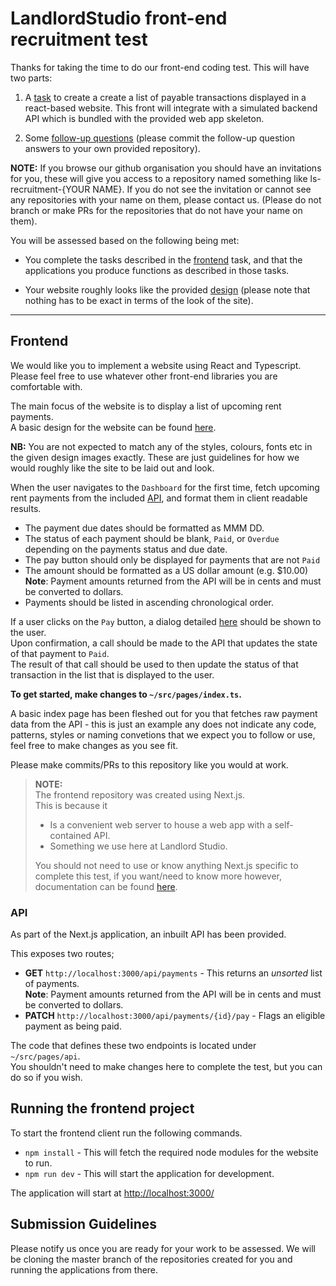 # LandlordStudio front-end recruitment test

Thanks for taking the time to do our front-end coding test. This will have two parts:

1. A [task](#frontend) to create a create a list of payable transactions displayed in a react-based website. This front will integrate with a simulated backend API which is bundled with the provided web app skeleton.

2. Some [follow-up questions](./FOLLOW-UP.md) (please commit the follow-up question answers to your own provided repository).

**NOTE:** If you browse our github organisation you should have an invitations for you, these will give you access to a repository named something like ls-recruitment-{YOUR NAME}. If you do not see the invitation or cannot see any repositories with your name on them, please contact us. (Please do not branch or make PRs for the repositories that do not have your name on them).

You will be assessed based on the following being met:

- You complete the tasks described in the [frontend](#frontend) task, and that the applications you produce functions as described in those tasks.

- Your website roughly looks like the provided [design](./design-spec/payment_list.png) (please note that nothing has to be exact in terms of the look of the site).

---

## Frontend

We would like you to implement a website using React and Typescript.  
Please feel free to use whatever other front-end libraries you are comfortable with.

The main focus of the website is to display a list of upcoming rent payments.  
A basic design for the website can be found [here](./design-spec/payment_list.png).

**NB:**
You are not expected to match any of the styles, colours, fonts etc in the given design images exactly. These are just guidelines for how we would roughly like the site to be laid out and look.

When the user navigates to the `Dashboard` for the first time, fetch upcoming rent payments from the included [API](#API), and format them in client readable results.

- The payment due dates should be formatted as MMM DD.
- The status of each payment should be blank, `Paid`, or `Overdue` depending on the payments status and due date.
- The pay button should only be displayed for payments that are not `Paid`
- The amount should be formatted as a US dollar amount (e.g. \$10.00)  
  **Note**: Payment amounts returned from the API will be in cents and must be converted to dollars.
- Payments should be listed in ascending chronological order.

If a user clicks on the `Pay` button, a dialog detailed [here](./design-spec/pay.png) should be shown to the user.  
Upon confirmation, a call should be made to the API that updates the state of that payment to `Paid`.  
The result of that call should be used to then update the status of that transaction in the list that is displayed to the user.

**To get started, make changes to `~/src/pages/index.ts`.**

A basic index page has been fleshed out for you that fetches raw payment data from the API - this is just an example any does not indicate any code, patterns, styles or naming convetions that we expect you to follow or use, feel free to make changes as you see fit.

Please make commits/PRs to this repository like you would at work.

> **NOTE:**  
> The frontend repository was created using Next.js.  
> This is because it
>
> - Is a convenient web server to house a web app with a self-contained API.
> - Something we use here at Landlord Studio.
>
> You should not need to use or know anything Next.js specific to complete this test, if you want/need to know more however, documentation can be found [here](https://nextjs.org/docs).

### API <a name="API"></a>

As part of the Next.js application, an inbuilt API has been provided.

This exposes two routes;

- **GET** `http://localhost:3000/api/payments` - This returns an _unsorted_ list of payments.  
  **Note**: Payment amounts returned from the API will be in cents and must be converted to dollars.
- **PATCH** `http://localhost:3000/api/payments/{id}/pay` - Flags an eligible payment as being paid.

The code that defines these two endpoints is located under `~/src/pages/api`.  
You shouldn't need to make changes here to complete the test, but you can do so if you wish.

## Running the frontend project

To start the frontend client run the following commands.

- `npm install` - This will fetch the required node modules for the website to run.
- `npm run dev` - This will start the application for development.

The application will start at [http://localhost:3000/](http://localhost:3000/)

## Submission Guidelines

Please notify us once you are ready for your work to be assessed. We will be cloning the master branch of the repositories created for you and running the applications from there.
